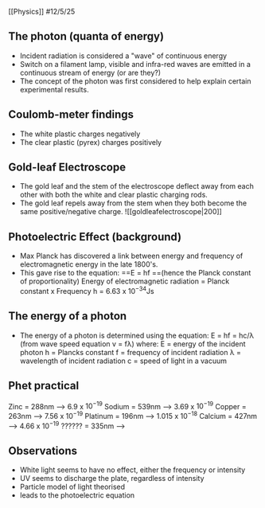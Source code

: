 [[Physics]]
#12/5/25 
## The photon (quanta of energy)
- Incident radiation is considered a "wave" of continuous energy
- Switch on a filament lamp, visible and infra-red waves are emitted in a continuous stream of energy (or are they?)
- The concept of the photon was first considered to help explain certain experimental results.
## Coulomb-meter findings
- The white plastic charges negatively
- The clear plastic (pyrex) charges positively
## Gold-leaf Electroscope
- The gold leaf and the stem of the electroscope deflect away from each other with both the white and clear plastic charging rods.
- The gold leaf repels away from the stem when they both become the same positive/negative charge.
![[goldleafelectroscope|200]]
## Photoelectric Effect (background)
- Max Planck has discovered a link between energy and frequency of electromagnetic energy in the late 1800's.
- This gave rise to the equation:
	==E = hf ==(hence the Planck constant of proportionality)
	Energy of electromagnetic radiation = Planck constant x Frequency
	h = $6.63$ x $10^{-34}$Js
## The energy of a photon
- The energy of a photon is determined using the equation:
	E = hf = hc/λ (from wave speed equation v = fλ)
	where:
		E = energy of the incident photon
		h = Plancks constant
		f = frequency of incident radiation
		λ = wavelength of incident radiation
		c = speed of light in a vacuum
## Phet practical
Zinc = 288nm        --> 6.9 x $10^{-19}$
Sodium = 539nm   --> 3.69 x $10^{-19}$
Copper = 263nm   --> 7.56 x $10^{-19}$
Platinum = 196nm --> 1.015 x $10^{-18}$
Calcium = 427nm  --> 4.66 x $10^{-19}$
?????? = 335nm     -->
## Observations
- White light seems to have no effect, either the frequency or intensity
- UV seems to discharge the plate, regardless of intensity
- Particle model of light theorised
- leads to the photoelectric equation
